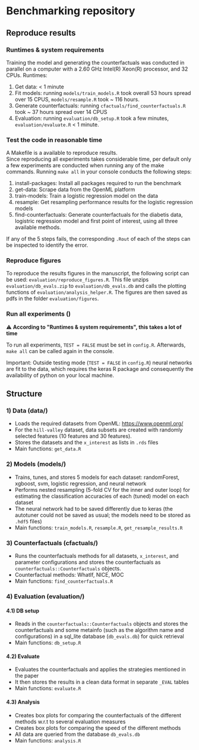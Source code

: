 # Benchmarking repository 

## Reproduce results 

###  Runtimes & system requirements
Training the model and generating the counterfactuals was conducted in parallel on a computer with a 2.60 GHz Intel(R) Xeon(R) processor, and 32 CPUs.
Runtimes: 
1) Get data: < 1 minute
2) Fit models: running `models/train_models.R` took overall 53 hours spread over 15 CPUS, `models/resample.R` took ~ 116 hours.
3) Generate counterfactuals: running `cfactuals/find_counterfactuals.R` took ~ 37 hours spread over 14 CPUS
4) Evaluation: running `evaluation/db_setup.R` took a few minutes, `evaluation/evaluate.R` < 1 minute.

### Test the code in reasonable time
A Makefile is a available to reproduce results.  
Since reproducing all experiments takes considerable time, per default only a few experiments are conducted when running any of the make commands. 
Running `make all` in your console conducts the following steps: 
1) install-packages: Install all packages required to run the benchmark
2) get-data: Scrape data from the OpenML platform
3) train-models: Train a logistic regression model on the data
4) resample: Get resampling performance results for the logistic regression models
5) find-counterfactuals: Generate counterfactuals for the diabetis data, logistric regression model and first point of interest, using all three available methods.

If any of the 5 steps fails, the corresponding `.Rout` of each of the steps can be inspected to identify the error. 

### Reproduce figures 
To reproduce the results figures in the manuscript, the following script can be used: `evaluation/reproduce_figures.R`. 
This file unzips `evaluation/db_evals.zip` to `evaluation/db_evals.db` and calls the plotting functions of `evaluation/analysis_helper.R`. 
The figures are then saved as pdfs in the folder `evaluation/figures`. 

### Run all experiments ()
:warning: **According to "Runtimes & system requirements", this takes a lot of time**

To run all experiments, `TEST = FALSE` must be set in `config.R`. Afterwards, `make all` can be called again in the console.

Important: Outside testing mode (`TEST = FALSE` in `config.R`) neural networks are fit to the data, which requires the keras R package and consequently the availability of python on your local machine. 

## Structure

### 1) Data (data/)

- Loads the required datasets from OpenML: https://www.openml.org/
- For the `hill-valley` dataset, data subsets are created with randomly selected features (10 features and 30 features).
- Stores the datasets and the `x_interest` as lists in `.rds` files
- Main functions: `get_data.R`

### 2) Models (models/)

- Trains, tunes, and stores 5 models for each dataset: randomForest, xgboost, svm, logistic regression, and neural network
- Performs nested resampling (5-fold CV for the inner and outer loop) for estimating the classification accuracies of each (tuned) model on each dataset
- The neural network had to be saved differently due to keras (the autotuner could not be saved as usual; the models need to be stored as `.hdf5` files)
- Main functions: `train_models.R`, `resample.R`, `get_resample_results.R`

### 3) Counterfactuals (cfactuals/)

- Runs the counterfactuals methods for all datasets, `x_interest`, and parameter configurations and stores the counterfactuals as `counterfactuals::Counterfactuals` objects.
- Counterfactual methods: WhatIf, NICE, MOC
- Main functions: `find_counterfactuals.R`

### 4) Evaluation (evaluation/)

#### 4.1) DB setup

- Reads in the `counterfactuals::Counterfactuals` objects and stores the counterfactuals and some metainfo (such as the algorithm name and configurations)
in a sql_lite database (`db_evals.db`) for quick retrieval
- Main functions: `db_setup.R`

#### 4.2) Evaluate

- Evaluates the counterfactuals and applies the strategies mentioned in the paper
- It then stores the results in a clean data format in separate `_EVAL` tables
- Main functions: `evaluate.R`

#### 4.3) Analysis

- Creates box plots for comparing the counterfactuals of the different methods w.r.t to several evaluation measures
- Creates box plots for comparing the speed of the different methods
- All data are queried from the database `db_evals.db`
- Main functions: `analysis.R`



